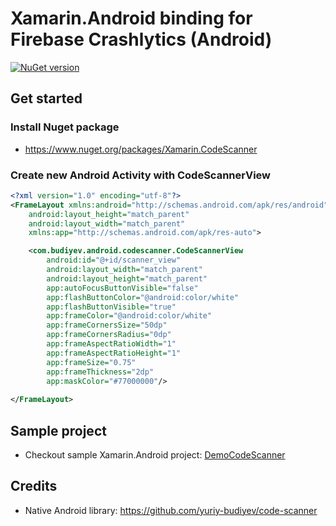 # Xamarin.Android binding for Firebase Crashlytics (Android)
[![NuGet version](https://badge.fury.io/nu/Xamarin.CodeScanner.svg)](https://badge.fury.io/nu/Xamarin.CodeScanner)

## Get started

### Install Nuget package
- https://www.nuget.org/packages/Xamarin.CodeScanner


### Create new Android Activity with CodeScannerView
```xml
<?xml version="1.0" encoding="utf-8"?>
<FrameLayout xmlns:android="http://schemas.android.com/apk/res/android"
    android:layout_height="match_parent"
    android:layout_width="match_parent"
    xmlns:app="http://schemas.android.com/apk/res-auto">

    <com.budiyev.android.codescanner.CodeScannerView
        android:id="@+id/scanner_view"
        android:layout_width="match_parent"
        android:layout_height="match_parent"
        app:autoFocusButtonVisible="false"
        app:flashButtonColor="@android:color/white"
        app:flashButtonVisible="true"
        app:frameColor="@android:color/white"
        app:frameCornersSize="50dp"
        app:frameCornersRadius="0dp"
        app:frameAspectRatioWidth="1"
        app:frameAspectRatioHeight="1"
        app:frameSize="0.75"
        app:frameThickness="2dp"
        app:maskColor="#77000000"/>
    
</FrameLayout>
```

## Sample project
- Checkout sample Xamarin.Android project: [DemoCodeScanner](DemoCodeScanner)

## Credits
- Native Android library: https://github.com/yuriy-budiyev/code-scanner